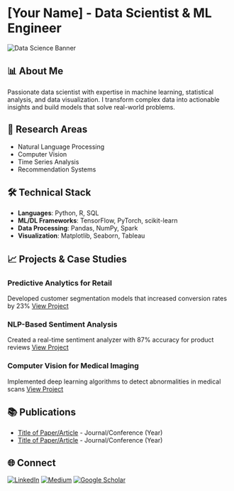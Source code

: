 # [Your Name] - Data Scientist & ML Engineer

![Data Science Banner](banner-url.png)

## 📊 About Me

Passionate data scientist with expertise in machine learning, statistical analysis, and data visualization. I transform complex data into actionable insights and build models that solve real-world problems.

## 🔬 Research Areas
- Natural Language Processing
- Computer Vision
- Time Series Analysis
- Recommendation Systems

## 🛠️ Technical Stack
- **Languages**: Python, R, SQL
- **ML/DL Frameworks**: TensorFlow, PyTorch, scikit-learn
- **Data Processing**: Pandas, NumPy, Spark
- **Visualization**: Matplotlib, Seaborn, Tableau

## 📈 Projects & Case Studies

### Predictive Analytics for Retail
Developed customer segmentation models that increased conversion rates by 23%
[View Project](link-to-project)

### NLP-Based Sentiment Analysis
Created a real-time sentiment analyzer with 87% accuracy for product reviews
[View Project](link-to-project)

### Computer Vision for Medical Imaging
Implemented deep learning algorithms to detect abnormalities in medical scans
[View Project](link-to-project)

## 📚 Publications
- [Title of Paper/Article](link) - Journal/Conference (Year)
- [Title of Paper/Article](link) - Journal/Conference (Year)

## 🌐 Connect
[![LinkedIn](https://img.shields.io/badge/LinkedIn-blue?style=flat&logo=linkedin&labelColor=blue)](https://www.linkedin.com/in/your-profile/)
[![Medium](https://img.shields.io/badge/Medium-black?style=flat&logo=medium&labelColor=black)](https://medium.com/@your-username)
[![Google Scholar](https://img.shields.io/badge/Google%20Scholar-4285F4?style=flat&logo=google-scholar&logoColor=white)](https://scholar.google.com/citations?user=your-id)